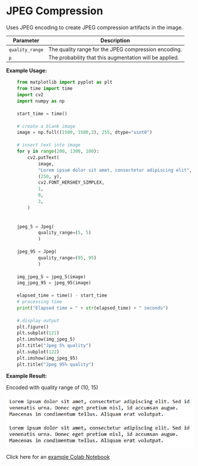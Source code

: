 # JPEG Compression

Uses JPEG encoding to create JPEG compression artifacts in the image.


| Parameter       | Description                                             |
|-----------------|---------------------------------------------------------|
| `quality_range` | The quality range for the JPEG compression encoding.    |
| `p`             | The probability that this augmentation will be applied. |


**Example Usage:**
```python
    from matplotlib import pyplot as plt
    from time import time
    import cv2
    import numpy as np

    start_time = time()

    # create a blank image
    image = np.full((1500, 1500,3), 255, dtype="uint8")

    # insert text into image
    for y in range(200, 1300, 100):
        cv2.putText(
            image,
            "Lorem ipsum dolor sit amet, consectetur adipiscing elit",
            (250, y),
            cv2.FONT_HERSHEY_SIMPLEX,
            1,
            0,
            3,
        )


    jpeg_5 = Jpeg(
            quality_range=(5, 5)
            )

    jpeg_95 = Jpeg(
            quality_range=(95, 95)
            )

    img_jpeg_5 = jpeg_5(image)
    img_jpeg_95 = jpeg_95(image)

    elapsed_time = time() - start_time
    # processing time
    print("Elapsed time = " + str(elapsed_time) + " seconds")

    # display output
    plt.figure()
    plt.subplot(121)
    plt.imshow(img_jpeg_5)
    plt.title("Jpeg 5% quality")
    plt.subplot(122)
    plt.imshow(img_jpeg_95)
    plt.title("Jpeg 95% quality")
```


**Example Result:**

Encoded with quality range of (10, 15)

![JPEG Compression Before](../../images/Augmentations/JPEGCompressionBefore.png)
![JPEG Compression After](../../images/Augmentations/JPEGCompression.png)

Click here for an [example Colab Notebook](https://colab.research.google.com/drive/1mlv1jb8PTes9bKz5i0C3b353WK8kgWeH?usp=sharing)
